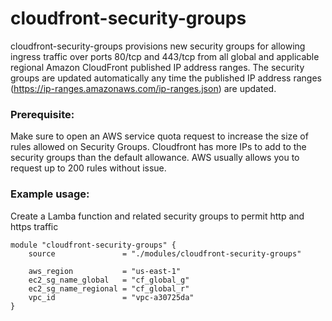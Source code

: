 # cloudfront-security-groups
cloudfront-security-groups provisions new security groups for allowing ingress traffic over ports 80/tcp and 443/tcp from all global and applicable regional Amazon CloudFront published IP address ranges. The security groups are updated automatically any time the published IP address ranges (https://ip-ranges.amazonaws.com/ip-ranges.json) are updated.

### Prerequisite:
Make sure to open an AWS service quota request to increase the size of rules allowed on Security Groups. Cloudfront has more IPs to add to the security groups than the default allowance. AWS usually allows you to request up to 200 rules without issue.

### Example usage:
Create a Lamba function and related security groups to permit http and https traffic 
```
module "cloudfront-security-groups" {
    source               = "./modules/cloudfront-security-groups"

    aws_region           = "us-east-1"
    ec2_sg_name_global   = "cf_global_g"
    ec2_sg_name_regional = "cf_global_r"
    vpc_id               = "vpc-a30725da"
}
```
